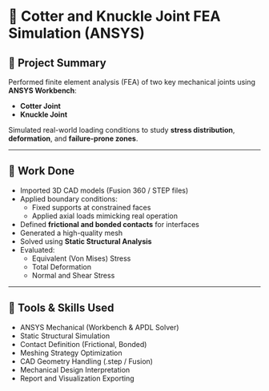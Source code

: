 # 🔩 Cotter and Knuckle Joint FEA Simulation (ANSYS)

## 🔧 Project Summary

Performed finite element analysis (FEA) of two key mechanical joints using **ANSYS Workbench**:

- **Cotter Joint**
- **Knuckle Joint**

Simulated real-world loading conditions to study **stress distribution**, **deformation**, and **failure-prone zones**.

---

## 📌 Work Done

- Imported 3D CAD models (Fusion 360 / STEP files)
- Applied boundary conditions:
  - Fixed supports at constrained faces
  - Applied axial loads mimicking real operation
- Defined **frictional and bonded contacts** for interfaces
- Generated a high-quality mesh
- Solved using **Static Structural Analysis**
- Evaluated:
  - Equivalent (Von Mises) Stress
  - Total Deformation
  - Normal and Shear Stress

---

## 🧪 Tools & Skills Used

- ANSYS Mechanical (Workbench & APDL Solver)
- Static Structural Simulation
- Contact Definition (Frictional, Bonded)
- Meshing Strategy Optimization
- CAD Geometry Handling (.step / Fusion)
- Mechanical Design Interpretation
- Report and Visualization Exporting
